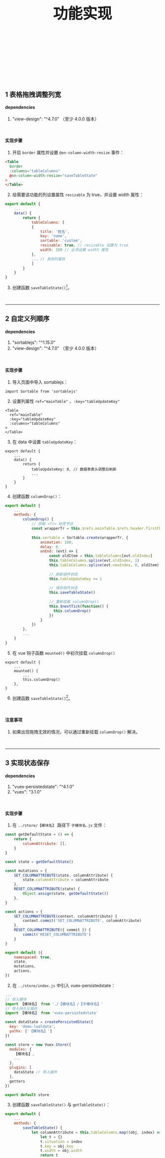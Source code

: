 <div STYLE="page-break-after: always;">
	<br>
    <br>
    <br>
    <br>
    <br>
    <br>
    <br>
    <br>
    <br>
    <br>
	<center><h3><font size="20px">
        功能实现
    </font></h3></center>
	<br>
    <br>
    <br>
    <br>
    <br>
    <br>
    <br>
    <br>
    <br>
    <br>
</div>


## 1	表格拖拽调整列宽

#### dependencies

1. "view-design": "^4.7.0" （至少 4.0.0 版本）

<br>

#### 实现步骤

1. 开启 `border` 属性并设置 `@on-column-width-resize` 事件：

```html
<Table
  border
  :columns="tableColumns"
  @on-column-width-resize="saveTableState"
>
</Table>
```

2. 给需要该功能的列设置属性 `resizable` 为 true，并设置 width 属性：

```js
export default {
	...
    data() {
    	return {
			tableColumns: [
        	{
          		title: '姓名',
          		key: 'name',
          		sortable: 'custom',
          		resizable: true, // resizable 设置为 true
          		width: 180 // 必须设置 width 属性
        	},
        	...	// 其他列属性
            ]
		}
	}
}     
```

3. 创建函数 `saveTableState()`[^1-1]。

<br>

----

[^1-1]: 参考章节 [3	实现状态保存](#3	实现状态保存)。

<div STYLE="page-break-after: always;"></div>


## 2	自定义列顺序

#### dependencies

1. "sortablejs": "^1.15.0"
1. "view-design": "^4.7.0" （至少 4.0.0 版本）

<br>

#### 实现步骤

1. 导入页面中导入 sortablejs：

```
import Sortable from 'sortablejs'
```

2. 设置列属性 `ref="mainTable"` 、`:key="tableUpdateKey"`

```
<Table
  ref="mainTable"
  :key="tableUpdateKey"
  :columns="tableColumns"
>
</Table>
```

3. 在 data 中设置 `tableUpdateKey`：

```
export default {
	...
    data() {
    	return {
    		tableUpdateKey: 0, // 数据表表头调整后刷新
    		...
		}
	}
}     
```

4. 创建函数 `columnDrop()`：

```js
export default {
	...
	methods: {
    	columnDrop() {
            // 获取 <Tr> 标签节点
    	  	const wrapperTr = this.$refs.mainTable.$refs.header.firstChild.children[1].children[0] 
            
    	  	this.sortable = Sortable.create(wrapperTr, {
    	  	  	animation: 180,
    	  	  	delay: 0,
    	  	  	onEnd: (evt) => {
    	  	  	  	const oldItem = this.tableColumns[evt.oldIndex]
    	  	  	  	this.tableColumns.splice(evt.oldIndex, 1)
    	  	  	  	this.tableColumns.splice(evt.newIndex, 0, oldItem)
                    
                    // 刷新组件状态
    	  	  	  	this.tableUpdateKey += 1
    	  	  	  	
                    // 保存组件状态
    	  	  	  	this.saveTableState()
                    
                    // 重新挂载 columnDrop()
    	  	  	  	this.$nextTick(function() {
    	  	  	  	  this.columnDrop()
    	  	  	  	})
    	  	  	}
    	  	})
    	},
    	...
	}
}     
```

5. 在 vue 钩子函数 `mounted()` 中初次挂载 `columnDrop()`

```
export default {
	...
	mounted() {
		...
	    this.columnDrop()
  	},
}
```

6. 创建函数 `saveTableState()`[^2-1]。

<br>

#### 注意事项

1. 如果出现拖拽无效的情况，可以通过重新挂载 `columnDrop()` 解决。

<br>

---

[^2-1]: 参考章节 [3	实现状态保存](#3	实现状态保存)。

<div STYLE="page-break-after: always;"></div>

## 3	实现状态保存

#### dependencies

1. "vuex-persistedstate": "^4.1.0"
2. "vuex": "3.1.0"

<br>

#### 实现步骤

1. 在 `../store/【模块名】` 路径下 `子模块名.js` 文件：

```js
const getDefaultState = () => {
    return {
        columnAttribute: [],
    }
}

const state = getDefaultState()

const mutations = {
    SET_COLUMNATTRIBUTE(state, columnAttribute) {
        state.columnAttribute = columnAttribute
    },
    RESET_COLUMNATTRIBUTE(state) {
        Object.assign(state, getDefaultState())
    },
}

const actions = {
    SET_COLUMNATTRIBUTE(context, columnAttribute) {
        context.commit('SET_COLUMNATTRIBUTE', columnAttribute)
    },
    RESET_COLUMNATTRIBUTE({ commit }) {
        commit('RESET_COLUMNATTRIBUTE')
    }
}

export default ({
    namespaced: true,
    state,
    mutations,
    actions,
})
```

2. 在 `../store/index.js` 中引入 vuex-persistedstate：

```js
...
// 导入模块
import 【模块名】 from './【模块名】/【子模块名】'
// 导入持久化插件
import 【模块名】 from 'vuex-persistedstate'

const dataState = createPersistedState({
  key: 'demo-loaldata',
  paths: ['【模块名】']
})

const store = new Vuex.Store({
  modules: {
    【模块名】,
    ...
  },
  plugins: [
    dataState // 导入插件
  ],
  getters
})

export default store
```

3. 创建函数 `saveTableState()` 与 `getTableState()`：

```js
export default {
	...
	methods: {
		saveTableState() {
			let columnAttribute = this.tableColumns.map((obj, index) => {
				let t = {}
				t.situation = index
				t.key = obj.key
				t.width = obj.width
				return t
			})
			this.$store.commit('【模块名】/SET_COLUMNATTRIBUTE', columnAttribute)
    	},
		getTableState() {
			let columnAttribute = this.$store.state.staffList.columnAttribute
            // 判断用户是否进行了修改
			if (columnAttribute.length !== 0) {
                
                // 用户进行过修改该，读取修改后的配置
				let newTableColumns = []	
				this.tableColumns.forEach((item) => {
					const t = columnAttribute.find((i) => i.key === item.key)
					item.width = t.width
					newTableColumns[t.situation] = item
			    })
            	this.tableColumns = newTableColumns
			}
		}
        ...    	
	}
}   
```

4. 在 vue 钩子函数 `mounted()` 中调用 `getTableState()`：

```js
export default {
	...
	mounted() {
		...
	    this.getTableState()
  	},
}
```

5. 在特定事件函数中调用 `saveTableState()`[^3-1]。

<br>

---

[^3-1]: 参考章节 [1	表格拖拽调整列宽](#1	表格拖拽调整列宽) 与 [2	自定义列顺序](#2	自定义列顺序)

<div STYLE="page-break-after: always;"></div>

## 4	工具类——列拖拽及持久化

#### 工具类

```js
import Sortable from 'sortablejs'

// 定义一个混入对象
const columnDropTool = {
    methods: {
        /**
         * 列拖拽
         * @param wrapperTr 表头节点
         * @param columns 表格绑定的列属性
         */
        columnDrop: function (id, columns, storePath) {
            const el = document.getElementById(id)

            this.colDrag = Sortable.create(el, {
                animation: 180,
                delay: 0,
                filter:'.col--fixed', // 禁止固定列被拖拽（vxe 有效，其他框架暂未测试）
                onEnd: (evt) => {
                    // 获取拖动的列
                    const oldItem = columns[evt.oldIndex]

                    // 如果拖动到固定列位置，必须进行还原
                    if (columns[evt.newIndex].fixed){
                        // 复原拖拽之前的 dom
                        const tagName = evt.item.tagName;
                        const items = evt.from.getElementsByTagName(tagName);
                        if (evt.oldIndex > evt.newIndex) {
                            evt.from.insertBefore(evt.item, items[evt.oldIndex+1]);
                        } else {
                            evt.from.insertBefore(evt.item, items[evt.oldIndex]);
                        }
                        this.$Message.error("请不要拖动到固定列位置")
                        return
                    }

                    // 完成拖动
                    columns.splice(evt.oldIndex, 1)
                    columns.splice(evt.newIndex, 0, oldItem)

                    this.$nextTick(() => {
                            this.columnDrop(id, columns, storePath)
                            this.saveTableState(columns, storePath)
                            console.log(`╔═══════════════════════════════╗`)
                            console.log(`列拖拽成功，被拖拽的列 = `, oldItem)
                            console.log(`╚═══════════════════════════════╝`)
                            console.log(`╔═══════════════════════════════╗`)
                            console.log(`列拖拽成功，columns = `, columns)
                            console.log(`╚═══════════════════════════════╝`)
                        }
                    )
                }
            })
        },
        /**
         * 获取表状态
         * @param rawColumns 列属性的原始状态
         * @param storeColumnAttribute VueX 中保存的列属性
         */
        getTableState: function (rawColumns, storeColumnAttribute) {
            if (storeColumnAttribute.length !== 0) {
                // 获取保存的列属性
                let newTableColumns = []
                rawColumns.forEach((item, index) => {
                    if (!item.field) {
                        item.field = `field` + index
                    }
                    const t = storeColumnAttribute.find((i) =>
                        i.field === item.field
                    )
                    newTableColumns[t.situation] = item
                })
                console.log(`╔═══════════════════════════════╗`)
                console.log(`列属性获取成功，columns = `, newTableColumns)
                console.log(`╚═══════════════════════════════╝`)
                return newTableColumns
            } else {
                console.log(`╔═══════════════════════════════╗`)
                console.log(`列属性获取成功，columns = `, rawColumns)
                console.log(`╚═══════════════════════════════╝`)
                return rawColumns
            }
        }
        ,
        /** 保存表状态
         *
         * @param columns 表格绑定的列属性
         * @param storePath Vuex 保存路径
         */
        saveTableState(columns, storePath) {
            console.log(columns)
            // 提取需要保存的状态：位置（situation）、field
            let columnAttribute = columns.map((obj, index) => {
                let t = {}
                t.situation = index
                if (obj.field) {
                    t.field = obj.field
                } else {
                    t.field = 'field' + index
                }
                return t
            })
            // 保存到 VueX 中，并通过插件持久化
            this.$store.commit(storePath, columnAttribute)
            console.log(`╔═══════════════════════════════╗`)
            console.log(`列属性保存成功，columns = `, columns)
            console.log(`╚═══════════════════════════════╝`)
        }
    }
};

export default columnDropTool
```

<br>

#### 使用混入模式导入

```js
<script>
...
import columnDropTool from '@/mixins/columnDropTool'
...

export default {
	...
	mixins: [..., columnDropTool],
    ...
}
</script>
```

<br>

#### 在 data 中创建 columnsRelate

```js
export default {
  ...
  data() {
    return {
      columnsRelate: {
        thId: 'columns_PC_YHTJHQR_LIST_T1',
        storePath: 'columns/SET_COLUMNS_PC_YHTJHQR_LIST_T1',
        alterColumns: this.$store.state.columns.columns_PC_YHTJHQR_LIST_T1
      },
    }   
  }
  ...
}
```

#### 获取保存的列属性并挂载拖动事件

```js
// 获取保存的列属性
this.gridOptions.columns = this.getTableState(
    ${当前列绑定的列属性},
    this.columnsRelate.alterColumns)

// 挂载拖动方法
this.$refs.xGrid.$refs.xTable.$children[0].$el.children[1].children[1].children[0].id = this.columnsRelate.thId;
this.columnDrop(
    this.columnsRelate.thId,
    ${当前列绑定的列属性},
    this.columnsRelate.storePath
);
```

<br>

#### 保存列属性的修改

```js
this.saveTableState(${当前列绑定的列属性}, this.columnsRelate.storePath)
```

<br>

---

<div STYLE="page-break-after: always;"></div>


# 附录

##### 参考资料

1. [1	表格拖拽调整列宽](#1	表格拖拽调整列宽)——[IView 文档](http://v4.iviewui.com/components/table) 发布于 【0000/00/00】；
1. [2	自定义列顺序](#2	自定义列顺序)——[表格拖拽排序](https://www.csdn.net/tags/MtTaYg5sODg0ODMtYmxvZwO0O0OO0O0O.html) 发布于 2022/08/05；
1. [3	实现状态保存](#3	实现状态保存)——[更高效的vuex状态缓存方式-createPersistedState](https://juejin.cn/post/6869312828587638798) 发布于 2020/09/06日

<br>
